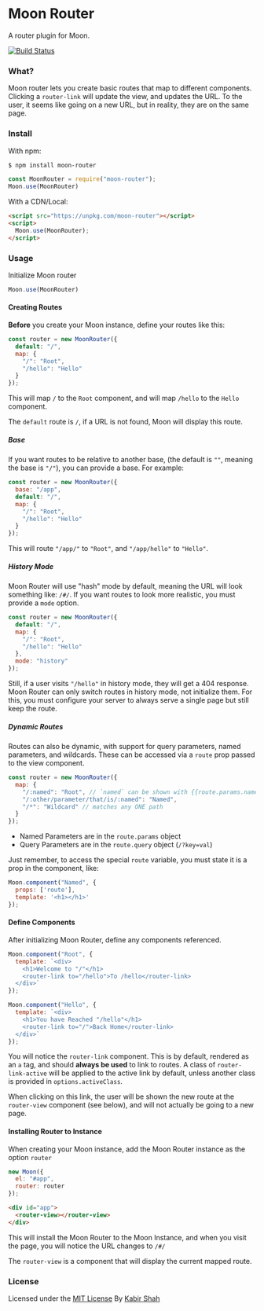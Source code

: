 # Moon Router

A router plugin for Moon.

[![Build Status](https://travis-ci.org/kbrsh/moon-router.svg?branch=master)](https://travis-ci.org/kbrsh/moon-router)

### What?

Moon router lets you create basic routes that map to different components. Clicking a `router-link` will update the view, and updates the URL. To the user, it seems like going on a new URL, but in reality, they are on the same page.

### Install

With npm:

```bash
$ npm install moon-router
```

```js
const MoonRouter = require("moon-router");
Moon.use(MoonRouter)
```

With a CDN/Local:

```html
<script src="https://unpkg.com/moon-router"></script>
<script>
  Moon.use(MoonRouter);
</script>
```

### Usage

Initialize Moon router

```js
Moon.use(MoonRouter)
```

#### Creating Routes

**Before** you create your Moon instance, define your routes like this:

```js
const router = new MoonRouter({
  default: "/",
  map: {
    "/": "Root",
    "/hello": "Hello"
  }
});
```

This will map `/` to the `Root` component, and will map `/hello` to the `Hello` component.

The `default` route is `/`, if a URL is not found, Moon will display this route.

##### Base

If you want routes to be relative to another base, (the default is `""`, meaning the base is `"/"`), you can provide a base. For example:

```js
const router = new MoonRouter({
  base: "/app",
  default: "/",
  map: {
    "/": "Root",
    "/hello": "Hello"
  }
});
```

This will route  `"/app/"` to `"Root"`, and `"/app/hello"` to `"Hello"`.

##### History Mode

Moon Router will use "hash" mode by default, meaning the URL will look something like: `/#/`. If you want routes to look more realistic, you must provide a `mode` option.

```js
const router = new MoonRouter({
  default: "/",
  map: {
    "/": "Root",
    "/hello": "Hello"
  },
  mode: "history"
});
```

Still, if a user visits `"/hello"` in history mode, they will get a 404 response. Moon Router can only switch routes in history mode, not initialize them. For this, you must configure your server to always serve a single page but still keep the route.

##### Dynamic Routes

Routes can also be dynamic, with support for query parameters, named parameters, and wildcards. These can be accessed via a `route` prop passed to the view component.

```js
const router = new MoonRouter({
  map: {
    "/:named": "Root", // `named` can be shown with {{route.params.named}}
    "/:other/parameter/that/is/:named": "Named",
    "/*": "Wildcard" // matches any ONE path
  }
});
```

* Named Parameters are in the `route.params` object
* Query Parameters are in the `route.query` object (`/?key=val`)

Just remember, to access the special `route` variable, you must state it is a prop in the component, like:

```js
Moon.component("Named", {
  props: ['route'],
  template: '<h1></h1>'
});
```

#### Define Components

After initializing Moon Router, define any components referenced.

```js
Moon.component("Root", {
  template: `<div>
    <h1>Welcome to "/"</h1>
    <router-link to="/hello">To /hello</router-link>
  </div>`
});

Moon.component("Hello", {
  template: `<div>
    <h1>You have Reached "/hello"</h1>
    <router-link to="/">Back Home</router-link>
  </div>`
});
```

You will notice the `router-link` component. This is by default, rendered as an `a` tag, and should **always be used** to link to routes. A class of `router-link-active` will be applied to the active link by default, unless another class is provided in `options.activeClass`.

When clicking on this link, the user will be shown the new route at the `router-view` component (see below), and will not actually be going to a new page.

#### Installing Router to Instance

When creating your Moon instance, add the Moon Router instance as the option `router`

```js
new Moon({
  el: "#app",
  router: router
});
```

```html
<div id="app">
  <router-view></router-view>
</div>
```

This will install the Moon Router to the Moon Instance, and when you visit the page, you will notice the URL changes to `/#/`

The `router-view` is a component that will display the current mapped route.

### License

Licensed under the [MIT License](https://kbrsh.github.io/license) By [Kabir Shah](https://kabir.ml)
